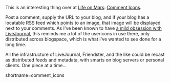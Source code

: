 <p>
This is an interesting thing over at
<a href="http://kasei.evilfunhouse.com/blog/">Life on Mars</a>:
<a href="http://kasei.evilfunhouse.com/blog/archives/2003/09/30/icons">Comment Icons</a>.
</p>
<p>
Post a comment, supply the URL to your blog, and if your
blog has a locatable RSS feed which points to an image,
that image will be displayed next to your comments.  As I've
been known to have <a href="http://www.decafbad.com/blog.cgi/?q=livejournal">a mild obsession with LiveJournal</a>, this reminds
me a lot of the usericons in use there, only distributed
across blogspace, which is what I've wanted to see done for a
long time.
</p>
<p>
All the infrastructure of LiveJournal,
Friendster, and the like could be recast as distributed
feeds and metadata, with smarts on blog servers or
personal clients.  One piece at a time...
</p>
<!--more-->
shortname=comment_icons
